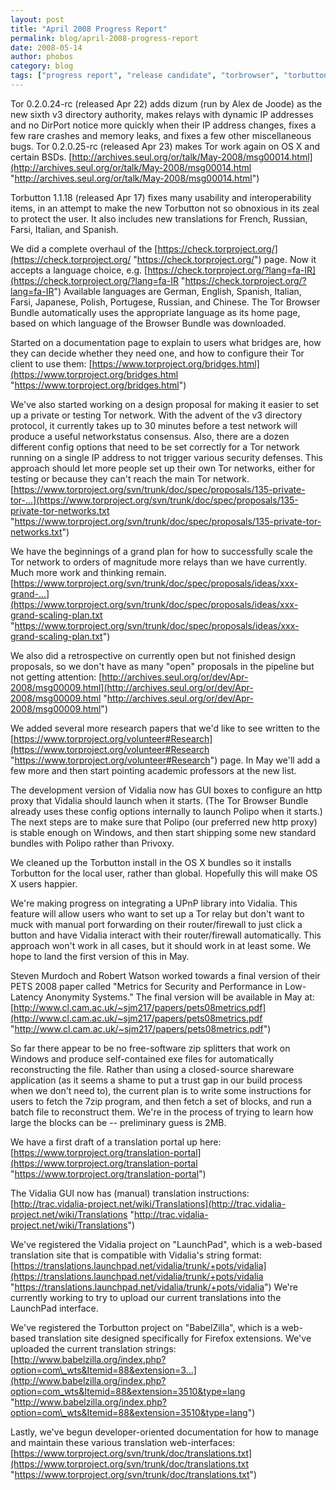 ```yaml
---
layout: post
title: "April 2008 Progress Report"
permalink: blog/april-2008-progress-report
date: 2008-05-14
author: phobos
category: blog
tags: ["progress report", "release candidate", "torbrowser", "torbutton", "translation"]
---
```


Tor 0.2.0.24-rc (released Apr 22) adds dizum (run by Alex de Joode)
as the new sixth v3 directory authority, makes relays with dynamic IP
addresses and no DirPort notice more quickly when their IP address
changes, fixes a few rare crashes and memory leaks, and fixes a few
other miscellaneous bugs. Tor 0.2.0.25-rc (released Apr 23) makes Tor
work again on OS X and certain BSDs.
 [http://archives.seul.org/or/talk/May-2008/msg00014.html](http://archives.seul.org/or/talk/May-2008/msg00014.html "http://archives.seul.org/or/talk/May-2008/msg00014.html")

Torbutton 1.1.18 (released Apr 17) fixes many usability and interoperability
items, in an attempt to make the new Torbutton not so obnoxious in its
zeal to protect the user. It also includes new translations for French,
Russian, Farsi, Italian, and Spanish.

We did a complete overhaul of the [https://check.torproject.org/](https://check.torproject.org/ "https://check.torproject.org/")
page. Now it accepts a language choice,
e.g. [https://check.torproject.org/?lang=fa-IR](https://check.torproject.org/?lang=fa-IR "https://check.torproject.org/?lang=fa-IR")
Available languages are German, English, Spanish, Italian, Farsi,
Japanese, Polish, Portugese, Russian, and Chinese. The Tor Browser
Bundle automatically uses the appropriate language as its home page,
based on which language of the Browser Bundle was downloaded.

Started on a documentation page to explain to users what bridges are,
how they can decide whether they need one, and how to configure their
Tor client to use them:
 [https://www.torproject.org/bridges.html](https://www.torproject.org/bridges.html "https://www.torproject.org/bridges.html")

We've also started working on a design proposal for making it easier
to set up a private or testing Tor network. With the advent of the v3
directory protocol, it currently takes up to 30 minutes before a test
network will produce a useful networkstatus consensus. Also, there are
a dozen different config options that need to be set correctly for
a Tor network running on a single IP address to not trigger various
security defenses. This approach should let more people set up their
own Tor networks, either for testing or because they can't reach the
main Tor network.
 [https://www.torproject.org/svn/trunk/doc/spec/proposals/135-private-tor-...](https://www.torproject.org/svn/trunk/doc/spec/proposals/135-private-tor-networks.txt "https://www.torproject.org/svn/trunk/doc/spec/proposals/135-private-tor-networks.txt")

We have the beginnings of a grand plan for how to successfully scale
the Tor network to orders of magnitude more relays than we have
currently. Much more work and thinking remain.
 [https://www.torproject.org/svn/trunk/doc/spec/proposals/ideas/xxx-grand-...](https://www.torproject.org/svn/trunk/doc/spec/proposals/ideas/xxx-grand-scaling-plan.txt "https://www.torproject.org/svn/trunk/doc/spec/proposals/ideas/xxx-grand-scaling-plan.txt")

We also did a retrospective on currently open but not finished design
proposals, so we don't have as many "open" proposals in the pipeline
but not getting attention:
 [http://archives.seul.org/or/dev/Apr-2008/msg00009.html](http://archives.seul.org/or/dev/Apr-2008/msg00009.html "http://archives.seul.org/or/dev/Apr-2008/msg00009.html")

We added several more research papers that we'd like to see written to
the [https://www.torproject.org/volunteer#Research](https://www.torproject.org/volunteer#Research "https://www.torproject.org/volunteer#Research") page. In May we'll add
a few more and then start pointing academic professors at the new list.

The development version of Vidalia now has GUI boxes to configure an http
proxy that Vidalia should launch when it starts. (The Tor Browser Bundle
already uses these config options internally to launch Polipo when it
starts.) The next steps are to make sure that Polipo (our preferred new
http proxy) is stable enough on Windows, and then start shipping some
new standard bundles with Polipo rather than Privoxy.

We cleaned up the Torbutton install in the OS X bundles so it installs
Torbutton for the local user, rather than global. Hopefully this will
make OS X users happier.

We're making progress on integrating a UPnP library into Vidalia. This
feature will allow users who want to set up a Tor relay but don't want
to muck with manual port forwarding on their router/firewall to just
click a button and have Vidalia interact with their router/firewall
automatically. This approach won't work in all cases, but it should work
in at least some. We hope to land the first version of this in May.

Steven Murdoch and Robert Watson worked towards a final version of
their PETS 2008 paper called "Metrics for Security and Performance in
Low-Latency Anonymity Systems." The final version will be available in
May at:
 [http://www.cl.cam.ac.uk/~sjm217/papers/pets08metrics.pdf](http://www.cl.cam.ac.uk/~sjm217/papers/pets08metrics.pdf "http://www.cl.cam.ac.uk/~sjm217/papers/pets08metrics.pdf")

So far there appear to be no free-software zip splitters that work
on Windows and produce self-contained exe files for automatically
reconstructing the file. Rather than using a closed-source shareware
application (as it seems a shame to put a trust gap in our build process
when we don't need to), the current plan is to write some instructions
for users to fetch the 7zip program, and then fetch a set of blocks,
and run a batch file to reconstruct them. We're in the process of trying
to learn how large the blocks can be -- preliminary guess is 2MB.

We have a first draft of a translation portal up here:
 [https://www.torproject.org/translation-portal](https://www.torproject.org/translation-portal "https://www.torproject.org/translation-portal")

The Vidalia GUI now has (manual) translation instructions:
 [http://trac.vidalia-project.net/wiki/Translations](http://trac.vidalia-project.net/wiki/Translations "http://trac.vidalia-project.net/wiki/Translations")

We've registered the Vidalia project on "LaunchPad", which is a
web-based translation site that is compatible with Vidalia's string
format:
 [https://translations.launchpad.net/vidalia/trunk/+pots/vidalia](https://translations.launchpad.net/vidalia/trunk/+pots/vidalia "https://translations.launchpad.net/vidalia/trunk/+pots/vidalia")
We're currently working to try to upload our current translations into
the LaunchPad interface.

We've registered the Torbutton project on "BabelZilla", which is a
web-based translation site designed specifically for Firefox extensions.
We've uploaded the current translation strings:
 [http://www.babelzilla.org/index.php?option=com\_wts&Itemid=88&extension=3...](http://www.babelzilla.org/index.php?option=com_wts&Itemid=88&extension=3510&type=lang "http://www.babelzilla.org/index.php?option=com\_wts&Itemid=88&extension=3510&type=lang")

Lastly, we've begun developer-oriented documentation for how to manage
and maintain these various translation web-interfaces:
 [https://www.torproject.org/svn/trunk/doc/translations.txt](https://www.torproject.org/svn/trunk/doc/translations.txt "https://www.torproject.org/svn/trunk/doc/translations.txt")

